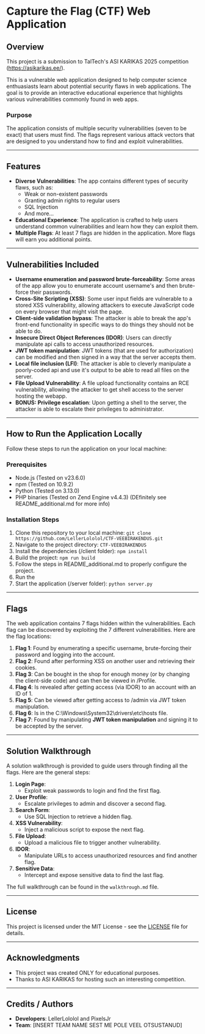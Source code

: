 # Capture the Flag (CTF) Web Application

## Overview

This project is a submission to TalTech's ASI KARIKAS 2025 competition (https://asikarikas.ee/).

This is a vulnerable web application designed to help computer science enthuasiasts learn about potential security flaws in web applications. The goal is to provide an interactive educational experience that highlights various vulnerabilities commonly found in web apps.

### Purpose

The application consists of multiple security vulnerabilities (seven to be exact) that users must find. The flags represent various attack vectors that are designed to you understand how to find and exploit vulnerabilities.

---

## Features

- **Diverse Vulnerabilities**: The app contains different types of security flaws, such as:
  - Weak or non-existent passwords
  - Granting admin rights to regular users
  - SQL Injection
  - And more...
- **Educational Experience**: The application is crafted to help users understand common vulnerabilities and learn how they can exploit them.
- **Multiple Flags**: At least 7 flags are hidden in the application. More flags will earn you additional points.

---

## Vulnerabilities Included

- **Username enumeration and password brute-forceability**: Some areas of the app allow you to enumerate account username's and then brute-force their passwords.
- **Cross-Site Scripting (XSS)**: Some user input fields are vulnerable to a stored XSS vulnerability, allowing attackers to execute JavaScript code on every browser that might visit the page.
- **Client-side validation bypass**: The attacker is able to break the app's front-end functionality in specific ways to do things they should not be able to do.
- **Insecure Direct Object References (IDOR)**: Users can directly manipulate api calls to access unauthorized resources.
- **JWT token manipulation**: JWT tokens (that are used for authorization) can be modified and then signed in a way that the server accepts them.
- **Local file inclusion (LFI)**: The attacker is able to cleverly manipulate a poorly-coded api and use it's output to be able to read all files on the server.
- **File Upload Vulnerability**: A file upload functionality contains an RCE vulnerability, allowing the attacker to get shell access to the server hosting the webapp.
- **BONUS: Privilege escalation**: Upon getting a shell to the server, the attacker is able to escalate their privileges to administrator.

---

## How to Run the Application Locally

Follow these steps to run the application on your local machine:

### Prerequisites

- Node.js (Tested on v23.6.0)
- npm (Tested on 10.9.2)
- Python (Tested on 3.13.0)
- PHP binaries (Tested on Zend Engine v4.4.3) (DEfinitely see README_additional.md for more info)

### Installation Steps

1. Clone this repository to your local machine:
   ```git clone https://github.com/LellerLololol/CTF-VEEBIRAKENDUS.git```
2. Navigate to the project directory:
   ```CTF-VEEBIRAKENDUS```
3. Install the dependencies (/client folder):
   ```npm install```
4. Build the project:
   ```npm run build```
4. Follow the steps in README_additional.md to properly configure the project.
5. Run the 
6. Start the application (/server folder):
   ```python server.py```

---

## Flags

The web application contains 7 flags hidden within the vulnerabilities. Each flag can be discovered by exploiting the 7 different vulnerabilities. Here are the flag locations:

1. **Flag 1**: Found by enumerating a specific username, brute-forcing their password and logging into the account.
2. **Flag 2**: Found after performing XSS on another user and retrieving their cookies.
3. **Flag 3**: Can be bought in the shop for enough money (or by changing the client-side code) and can then be viewed in /Profile.
4. **Flag 4**: Is revealed after getting access (via IDOR) to an account with an ID of 1.
5. **Flag 5**: Can be viewed after getting access to /admin via JWT token manipulation.
6. **Flag 6**: Is in the C:\Windows\System32\drivers\etc\hosts file.
7. **Flag 7**: Found by manipulating **JWT token manipulation** and signing it to be accepted by the server.


---

## Solution Walkthrough

A solution walkthrough is provided to guide users through finding all the flags. Here are the general steps:

1. **Login Page**:
   - Exploit weak passwords to login and find the first flag.
2. **User Profile**:
   - Escalate privileges to admin and discover a second flag.
3. **Search Form**:
   - Use SQL Injection to retrieve a hidden flag.
4. **XSS Vulnerability**:
   - Inject a malicious script to expose the next flag.
5. **File Upload**:
   - Upload a malicious file to trigger another vulnerability.
6. **IDOR**:
   - Manipulate URLs to access unauthorized resources and find another flag.
7. **Sensitive Data**:
   - Intercept and expose sensitive data to find the last flag.

The full walkthrough can be found in the `walkthrough.md` file.

---

## License

This project is licensed under the MIT License - see the [LICENSE](LICENSE) file for details.

---

## Acknowledgments

- This project was created ONLY for educational purposes.
- Thanks to ASI KARIKAS for hosting such an interesting competition.

---

## Credits / Authors

- **Developers**: LellerLololol and PixelsJr
- **Team**: [INSERT TEAM NAME SEST ME POLE VEEL OTSUSTANUD]